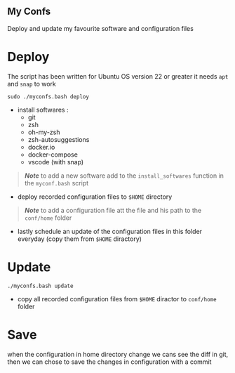 ## My Confs

Deploy and update my favourite software and configuration files

# Deploy

The script has been written for Ubuntu OS version 22 or greater
it needs `apt` and `snap` to work

`sudo ./myconfs.bash deploy`

- install softwares : 
    - git
    - zsh
    - oh-my-zsh
    - zsh-autosuggestions
    - docker.io
    - docker-compose
    - vscode (with snap)
> **_Note_** to add a new software add to the `install_softwares` function in the `myconf.bash` script 

- deploy recorded configuration files to `$HOME` directory
> **_Note_** to add a configuration file att the file and his path to the `conf/home` folder 

- lastly schedule an update of the configuration files in this folder everyday (copy them from `$HOME` diractory)

# Update

`./myconfs.bash update`

- copy all recorded configuration files from `$HOME` diractor to `conf/home` folder

# Save

when the configuration in home directory change we cans see the diff in git, then we can chose to save the changes in configuration with a commit
